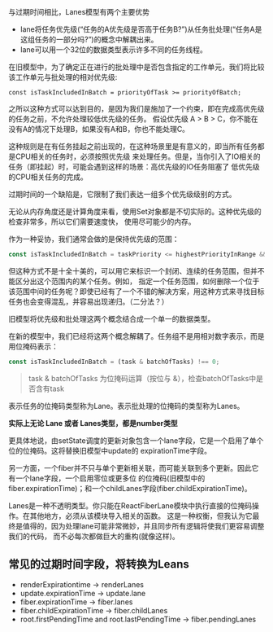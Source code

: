 与过期时间相比，Lanes模型有两个主要优势
* lane将任务优先级(“任务的A优先级是否高于任务B?”)从任务批处理(“任务A是这组任务的一部分吗?”)的概念中解耦出来。
* lane可以用一个32位的数据类型表示许多不同的任务线程。

在旧模型中，为了确定正在进行的批处理中是否包含指定的工作单元，我们将比较该工作单元与批处理的相对优先级:
```
const isTaskIncludedInBatch = priorityOfTask >= priorityOfBatch;
```
之所以这种方式可以达到目的，是因为我们是施加了一个约束，即在完成高优先级的任务之前，不允许处理较低优先级的任务。
假设优先级 A > B > C，你不能在没有A的情况下处理B，如果没有A和B，你也不能处理C。

这种规则是在有任务挂起之前出现的，在这种场景里是有意义的，即当所有任务都是CPU相关的任务时，必须按照优先级
来处理任务。但是，当你引入了IO相关的任务（即挂起）时，可能会遇到这样的场景：高优先级的IO任务阻塞了
低优先级的CPU相关任务的完成。

过期时间的一个缺陷是，它限制了我们表达一组多个优先级级别的方式。

无论从内存角度还是计算角度来看，使用Set对象都是不切实际的。这种优先级的检查非常多，所以它们需要速度快，
使用尽可能少的内存。

作为一种妥协，我们通常会做的是保持优先级的范围：
```javascript
const isTaskIncludedInBatch = taskPriority <= highestPriorityInRange && taskPriority >= lowestPriorityInRange;
```
但这种方式不是十全十美的，可以用它来标识一个封闭、连续的任务范围，但并不能区分出这个范围内的某个任务。例如，
指定一个任务范围，如何删除一个位于该范围中间的任务呢？即使已经有了一个不错的解决方案，用这种方式来寻找目标
任务也会变得混乱，并容易出现递归。（二分法？）

旧模型将优先级和批处理这两个概念结合成一个单一的数据类型。

在新的模型中，我们已经将这两个概念解耦了。任务组不是用相对数字表示，而是用位掩码表示：
```javascript
const isTaskIncludedInBatch = (task & batchOfTasks) !== 0;
```
> task & batchOfTasks 为位掩码运算（按位与 &），检查batchOfTasks中是否含有task

表示任务的位掩码类型称为Lane。表示批处理的位掩码的类型称为Lanes。

**实际上无论 Lane 或者 Lanes类型，都是number类型**

更具体地说，由setState调度的更新对象包含一个lane字段，它是一个启用了单个位的位掩码。这将替换旧模型中update的
expirationTime字段。

另一方面，一个fiber并不只与单个更新相关联，而可能关联到多个更新。因此它有一个lane字段，一个启用零位或更多位
的位掩码(旧模型中的fiber.expirationTime)；和一个childLanes字段(fiber.childExpirationTime)。

Lanes是一种不透明类型。你只能在ReactFiberLane模块中执行直接的位掩码操作。在其他地方，必须从该模块导入相关的函数。
这是一种权衡，但我认为它最终是值得的，因为处理lane可能非常微妙，并且同步所有逻辑将使我们更容易调整我们的代码，
而不必每次都做巨大的重构(就像这样)。

## 常见的过期时间字段，将转换为Leans
* renderExpirationtime -> renderLanes
* update.expirationTime -> update.lane
* fiber.expirationTime -> fiber.lanes
* fiber.childExpirationTime -> fiber.childLanes
* root.firstPendingTime and root.lastPendingTime -> fiber.pendingLanes

